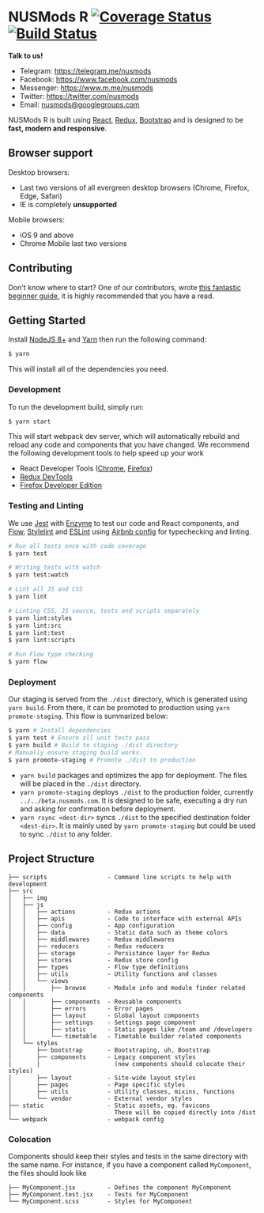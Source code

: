 # NUSMods R [![Coverage Status](https://coveralls.io/repos/github/nusmodifications/nusmods/badge.svg?branch=master)](https://coveralls.io/github/nusmodifications/nusmods?branch=master) [![Build Status](https://travis-ci.org/nusmodifications/nusmods.svg?branch=hello-team-yijiang)](https://travis-ci.org/nusmodifications/nusmods)

**Talk to us!**

- Telegram: https://telegram.me/nusmods
- Facebook: https://www.facebook.com/nusmods
- Messenger: https://www.m.me/nusmods
- Twitter: https://twitter.com/nusmods
- Email: nusmods@googlegroups.com

NUSMods R is built using [React][react], [Redux][redux], [Bootstrap][bootstrap] and is designed to be **fast, modern and responsive**.

## Browser support

Desktop browsers:

- Last two versions of all evergreen desktop browsers (Chrome, Firefox, Edge, Safari)
- IE is completely **unsupported**

Mobile browsers:

- iOS 9 and above
- Chrome Mobile last two versions

## Contributing

Don't know where to start? One of our contributors, wrote [this fantastic beginner guide][zames-guide], it is highly recommended that you have a read.

## Getting Started

Install [NodeJS 8+](https://nodejs.org/en/) and [Yarn](https://yarnpkg.com/en/docs/install) then run the following command:

```sh
$ yarn
```

This will install all of the dependencies you need.

### Development

To run the development build, simply run:

```sh
$ yarn start
```

This will start webpack dev server, which will automatically rebuild and reload any code and components that you have changed. We recommend the following development tools to help speed up your work

- React Developer Tools ([Chrome](https://chrome.google.com/webstore/detail/react-developer-tools/fmkadmapgofadopljbjfkapdkoienihi), [Firefox](https://addons.mozilla.org/firefox/addon/react-devtools/))
- [Redux DevTools](http://extension.remotedev.io/#installation)
- [Firefox Developer Edition](https://www.mozilla.org/en-US/firefox/developer/)

### Testing and Linting

We use [Jest][jest] with [Enzyme][enzyme] to test our code and React components, and [Flow][flow], [Stylelint][stylelint] and [ESLint][eslint] using [Airbnb config][eslint-airbnb] for typechecking and linting.

```sh
# Run all tests once with code coverage
$ yarn test

# Writing tests with watch
$ yarn test:watch

# Lint all JS and CSS
$ yarn lint

# Linting CSS, JS source, tests and scripts separately
$ yarn lint:styles
$ yarn lint:src
$ yarn lint:test
$ yarn lint:scripts

# Run Flow type checking
$ yarn flow
```

### Deployment

Our staging is served from the `./dist` directory, which is generated using `yarn build`. From there, it can be promoted to production using `yarn promote-staging`. This flow is summarized below:

```sh
$ yarn # Install dependencies
$ yarn test # Ensure all unit tests pass
$ yarn build # Build to staging ./dist directory
# Manually ensure staging build works.
$ yarn promote-staging # Promote ./dist to production
```

- `yarn build` packages and optimizes the app for deployment. The files will be placed in the `./dist` directory.
- `yarn promote-staging` deploys `./dist` to the production folder, currently `../../beta.nusmods.com`. It is designed to be safe, executing a dry run and asking for confirmation before deployment.
- `yarn rsync <dest-dir>` syncs `./dist` to the specified destination folder `<dest-dir>`. It is mainly used by `yarn promote-staging` but could be used to sync `./dist` to any folder.

## Project Structure

```
├── scripts                 - Command line scripts to help with development
├── src
│   ├── img
│   ├── js
│   │   ├── actions         - Redux actions
│   │   ├── apis            - Code to interface with external APIs
│   │   ├── config          - App configuration
│   │   ├── data            - Static data such as theme colors
│   │   ├── middlewares     - Redux middlewares
│   │   ├── reducers        - Redux reducers
│   │   ├── storage         - Persistance layer for Redux
│   │   ├── stores          - Redux store config
│   │   ├── types           - Flow type definitions
│   │   ├── utils           - Utility functions and classes
│   │   └── views
│   │       ├── browse      - Module info and module finder related components
│   │       ├── components  - Reusable components
│   │       ├── errors      - Error pages
│   │       ├── layout      - Global layout components
│   │       ├── settings    - Settings page component
│   │       ├── static      - Static pages like /team and /developers
│   │       └── timetable   - Timetable builder related components
│   └── styles
│       ├── bootstrap       - Bootstraping, uh, Bootstrap
│       ├── components      - Legacy component styles
|       |                     (new components should colocate their styles)
│       ├── layout          - Site-wide layout styles
│       ├── pages           - Page specific styles
│       ├── utils           - Utility classes, mixins, functions
│       └── vendor          - External vendor styles
├── static                  - Static assets, eg. favicons
|                             These will be copied directly into /dist
└── webpack                 - webpack config
```

### Colocation

Components should keep their styles and tests in the same directory with the same name. For instance, if you have a component called `MyComponent`, the files should look like

```
├── MyComponent.jsx         - Defines the component MyComponent
├── MyComponent.test.jsx    - Tests for MyComponent
└── MyComponent.scss        - Styles for MyComponent
```

[react]: https://reactjs.org/
[redux]: http://redux.js.org/
[bootstrap]: https://getbootstrap.com/
[jest]: https://facebook.github.io/jest/
[enzyme]: http://airbnb.io/enzyme/
[flow]: https://flow.org/
[eslint]: https://eslint.org/
[eslint-airbnb]: https://www.npmjs.com/package/eslint-config-airbnb
[stylelint]: https://stylelint.io/
[zames-guide]: https://medium.com/@zameschua/getting-my-feet-wet-my-experience-with-open-source-and-nusmods-f1381450517e
